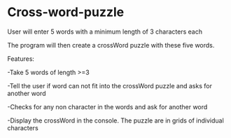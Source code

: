 # Cross-word-puzzle
User will enter 5 words with a minimum length of 3 characters each

The program will then create a crossWord puzzle with these five words.

Features:

-Take 5 words of length >=3

-Tell the user if word can not fit into the crossWord puzzle and asks for another word

-Checks for any non character in the words and ask for another word

-Display the crossWord in the console. The puzzle are in grids of individual characters
